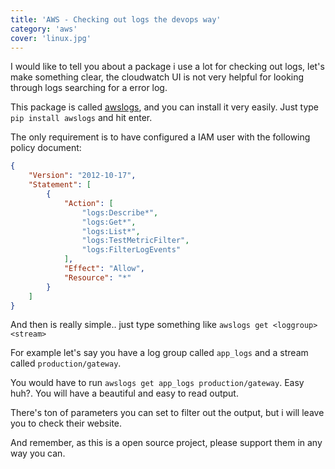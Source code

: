 ```yaml
---
title: 'AWS - Checking out logs the devops way'
category: 'aws'
cover: 'linux.jpg'
---
```


I would like to tell you about a package i use a lot for checking out logs, let's make something clear, the cloudwatch UI is not very helpful for looking through logs searching for a error log.

This package is called [awslogs](https://github.com/jorgebastida/awslogs), and you can install it very easily. Just type `pip install awslogs` and hit enter.

The only requirement is to have configured a IAM user with the following policy document:

```json
{
    "Version": "2012-10-17",
    "Statement": [
        {
            "Action": [
                "logs:Describe*",
                "logs:Get*",
                "logs:List*",
                "logs:TestMetricFilter",
                "logs:FilterLogEvents"
            ],
            "Effect": "Allow",
            "Resource": "*"
        }
    ]
}
```

And then is really simple.. just type something like `awslogs get <loggroup> <stream>`

For example let's say you have a log group called `app_logs` and a stream called `production/gateway`.

You would have to run `awslogs get app_logs production/gateway`. Easy huh?. You will have a beautiful and easy to read output.

There's ton of parameters you can set to filter out the output, but i will leave you to check their website.

And remember, as this is a open source project, please support them in any way you can.